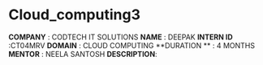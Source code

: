 # Cloud_computing3
**COMPANY** : CODTECH IT SOLUTIONS
**NAME** : DEEPAK 
**INTERN ID** :CT04MRV
**DOMAIN**  : CLOUD COMPUTING 
**DURATION ** : 4 MONTHS 
**MENTOR**  : NEELA SANTOSH 
**DESCRIPTION**:
